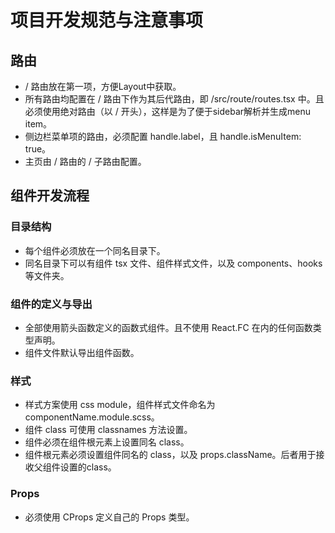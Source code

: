 # 项目开发规范与注意事项
## 路由
* / 路由放在第一项，方便Layout中获取。
* 所有路由均配置在 / 路由下作为其后代路由，即 /src/route/routes.tsx 中。且必须使用绝对路由（以 / 开头），这样是为了便于sidebar解析并生成menu item。
* 侧边栏菜单项的路由，必须配置 handle.label，且 handle.isMenuItem: true。
* 主页由 / 路由的 / 子路由配置。

## 组件开发流程
### 目录结构
* 每个组件必须放在一个同名目录下。
* 同名目录下可以有组件 tsx 文件、组件样式文件，以及 components、hooks 等文件夹。

### 组件的定义与导出
* 全部使用箭头函数定义的函数式组件。且不使用 React.FC 在内的任何函数类型声明。
* 组件文件默认导出组件函数。

### 样式
* 样式方案使用 css module，组件样式文件命名为 componentName.module.scss。
* 组件 class 可使用 classnames 方法设置。
* 组件必须在组件根元素上设置同名 class。
* 组件根元素必须设置组件同名的 class，以及 props.className。后者用于接收父组件设置的class。

### Props
* 必须使用 CProps 定义自己的 Props 类型。
